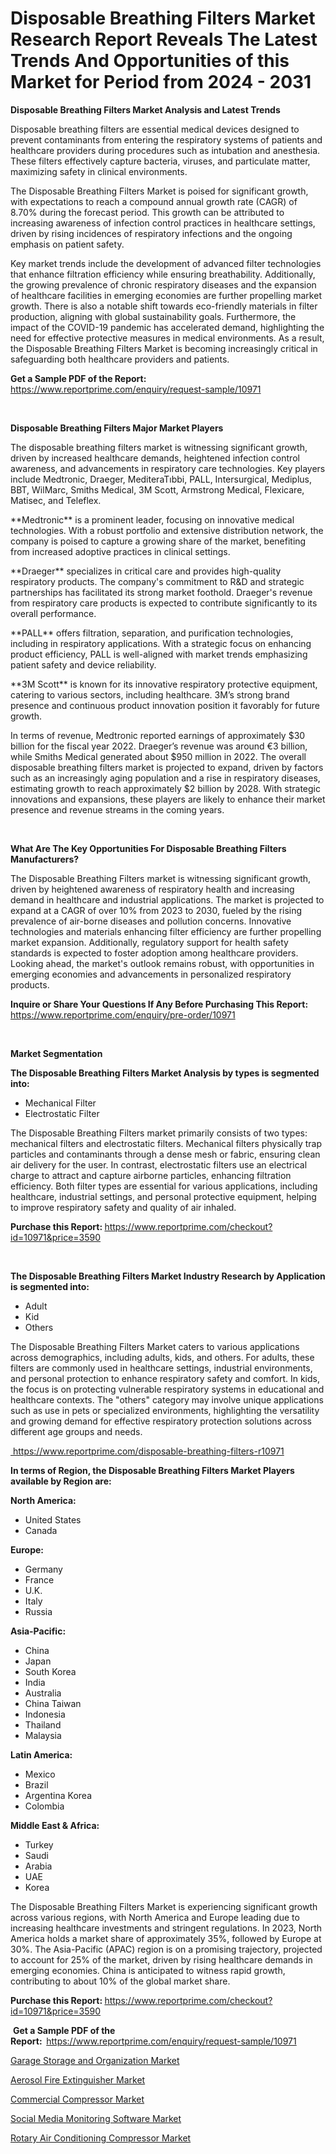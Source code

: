<p><h1>Disposable Breathing Filters Market Research Report Reveals The Latest Trends And Opportunities of this Market for Period from 2024 - 2031</h1></p><p><strong>Disposable Breathing Filters Market Analysis and Latest Trends</strong></p>
<p><p>Disposable breathing filters are essential medical devices designed to prevent contaminants from entering the respiratory systems of patients and healthcare providers during procedures such as intubation and anesthesia. These filters effectively capture bacteria, viruses, and particulate matter, maximizing safety in clinical environments.</p><p>The Disposable Breathing Filters Market is poised for significant growth, with expectations to reach a compound annual growth rate (CAGR) of 8.70% during the forecast period. This growth can be attributed to increasing awareness of infection control practices in healthcare settings, driven by rising incidences of respiratory infections and the ongoing emphasis on patient safety. </p><p>Key market trends include the development of advanced filter technologies that enhance filtration efficiency while ensuring breathability. Additionally, the growing prevalence of chronic respiratory diseases and the expansion of healthcare facilities in emerging economies are further propelling market growth. There is also a notable shift towards eco-friendly materials in filter production, aligning with global sustainability goals. Furthermore, the impact of the COVID-19 pandemic has accelerated demand, highlighting the need for effective protective measures in medical environments. As a result, the Disposable Breathing Filters Market is becoming increasingly critical in safeguarding both healthcare providers and patients.</p></p>
<p><strong>Get a Sample PDF of the Report:&nbsp;</strong> <a href="https://www.reportprime.com/enquiry/request-sample/10971?utm_campaign=2016&utm_medium=2&utm_source=Github&utm_content=ia&utm_term=25122024&utm_id=disposable-breathing-filters">https://www.reportprime.com/enquiry/request-sample/10971</a></p>
<p>&nbsp;</p>
<p><strong>Disposable Breathing Filters Major Market Players</strong></p>
<p><p>The disposable breathing filters market is witnessing significant growth, driven by increased healthcare demands, heightened infection control awareness, and advancements in respiratory care technologies. Key players include Medtronic, Draeger, MediteraTıbbi, PALL, Intersurgical, Mediplus, BBT, WilMarc, Smiths Medical, 3M Scott, Armstrong Medical, Flexicare, Matisec, and Teleflex.</p><p>**Medtronic** is a prominent leader, focusing on innovative medical technologies. With a robust portfolio and extensive distribution network, the company is poised to capture a growing share of the market, benefiting from increased adoptive practices in clinical settings.</p><p>**Draeger** specializes in critical care and provides high-quality respiratory products. The company's commitment to R&D and strategic partnerships has facilitated its strong market foothold. Draeger's revenue from respiratory care products is expected to contribute significantly to its overall performance.</p><p>**PALL** offers filtration, separation, and purification technologies, including in respiratory applications. With a strategic focus on enhancing product efficiency, PALL is well-aligned with market trends emphasizing patient safety and device reliability.</p><p>**3M Scott** is known for its innovative respiratory protective equipment, catering to various sectors, including healthcare. 3M’s strong brand presence and continuous product innovation position it favorably for future growth.</p><p>In terms of revenue, Medtronic reported earnings of approximately $30 billion for the fiscal year 2022. Draeger’s revenue was around €3 billion, while Smiths Medical generated about $950 million in 2022. The overall disposable breathing filters market is projected to expand, driven by factors such as an increasingly aging population and a rise in respiratory diseases, estimating growth to reach approximately $2 billion by 2028. With strategic innovations and expansions, these players are likely to enhance their market presence and revenue streams in the coming years.</p></p>
<p>&nbsp;</p>
<p><strong>What Are The Key Opportunities For Disposable Breathing Filters Manufacturers?</strong></p>
<p><p>The Disposable Breathing Filters market is witnessing significant growth, driven by heightened awareness of respiratory health and increasing demand in healthcare and industrial applications. The market is projected to expand at a CAGR of over 10% from 2023 to 2030, fueled by the rising prevalence of air-borne diseases and pollution concerns. Innovative technologies and materials enhancing filter efficiency are further propelling market expansion. Additionally, regulatory support for health safety standards is expected to foster adoption among healthcare providers. Looking ahead, the market's outlook remains robust, with opportunities in emerging economies and advancements in personalized respiratory products.</p></p>
<p><strong>Inquire or Share Your Questions If Any Before Purchasing This Report:</strong> <a href="https://www.reportprime.com/enquiry/pre-order/10971?utm_campaign=2016&utm_medium=2&utm_source=Github&utm_content=ia&utm_term=25122024&utm_id=disposable-breathing-filters">https://www.reportprime.com/enquiry/pre-order/10971</a></p>
<p>&nbsp;</p>
<p><strong>Market Segmentation</strong></p>
<p><strong>The Disposable Breathing Filters Market Analysis by types is segmented into:</strong></p>
<p><ul><li>Mechanical Filter</li><li>Electrostatic Filter</li></ul></p>
<p><p>The Disposable Breathing Filters market primarily consists of two types: mechanical filters and electrostatic filters. Mechanical filters physically trap particles and contaminants through a dense mesh or fabric, ensuring clean air delivery for the user. In contrast, electrostatic filters use an electrical charge to attract and capture airborne particles, enhancing filtration efficiency. Both filter types are essential for various applications, including healthcare, industrial settings, and personal protective equipment, helping to improve respiratory safety and quality of air inhaled.</p></p>
<p><strong>Purchase this Report:&nbsp;</strong><a href="https://www.reportprime.com/checkout?id=10971&price=3590&utm_campaign=2016&utm_medium=2&utm_source=Github&utm_content=ia&utm_term=25122024&utm_id=disposable-breathing-filters">https://www.reportprime.com/checkout?id=10971&price=3590</a></p>
<p>&nbsp;</p>
<p><strong>The Disposable Breathing Filters Market Industry Research by Application is segmented into:</strong></p>
<p><ul><li>Adult</li><li>Kid</li><li>Others</li></ul></p>
<p><p>The Disposable Breathing Filters Market caters to various applications across demographics, including adults, kids, and others. For adults, these filters are commonly used in healthcare settings, industrial environments, and personal protection to enhance respiratory safety and comfort. In kids, the focus is on protecting vulnerable respiratory systems in educational and healthcare contexts. The "others" category may involve unique applications such as use in pets or specialized environments, highlighting the versatility and growing demand for effective respiratory protection solutions across different age groups and needs.</p></p>
<p><a href="https://www.reportprime.com/disposable-breathing-filters-r10971?utm_campaign=2016&utm_medium=2&utm_source=Github&utm_content=ia&utm_term=25122024&utm_id=disposable-breathing-filters">&nbsp;https://www.reportprime.com/disposable-breathing-filters-r10971</a></p>
<p><strong>In terms of Region, the Disposable Breathing Filters Market Players available by Region are:</strong></p>
<p>
    <p> <strong> North America: </strong>
        <ul>
            <li>United States</li>
            <li>Canada</li>
        </ul>
        </p> 
    <p> <strong> Europe: </strong>
        <ul>
            <li>Germany</li>
            <li>France</li>
            <li>U.K.</li>
            <li>Italy</li>
            <li>Russia</li>
        </ul>
        </p> 
    <p> <strong> Asia-Pacific: </strong>
        <ul>
            <li>China</li>
            <li>Japan</li>
            <li>South Korea</li>
            <li>India</li>
            <li>Australia</li>
            <li>China Taiwan</li>
            <li>Indonesia</li>
            <li>Thailand</li>
            <li>Malaysia</li>
        </ul>
        </p> 
    <p> <strong> Latin America: </strong>
        <ul>
            <li>Mexico</li>
            <li>Brazil</li>
            <li>Argentina Korea</li>
            <li>Colombia</li>
        </ul>
        </p> 
    <p> <strong> Middle East & Africa: </strong>
        <ul>
            <li>Turkey</li>
            <li>Saudi</li>
            <li>Arabia</li>
            <li>UAE</li>
            <li>Korea</li>
        </ul>
    </p>
    </p>
<p><p>The Disposable Breathing Filters Market is experiencing significant growth across various regions, with North America and Europe leading due to increasing healthcare investments and stringent regulations. In 2023, North America holds a market share of approximately 35%, followed by Europe at 30%. The Asia-Pacific (APAC) region is on a promising trajectory, projected to account for 25% of the market, driven by rising healthcare demands in emerging economies. China is anticipated to witness rapid growth, contributing to about 10% of the global market share.</p></p>
<p><strong>Purchase this Report: </strong><a href="https://www.reportprime.com/checkout?id=10971&price=3590&utm_campaign=2016&utm_medium=2&utm_source=Github&utm_content=ia&utm_term=25122024&utm_id=disposable-breathing-filters">https://www.reportprime.com/checkout?id=10971&price=3590</a></p>
<p>&nbsp;<strong>Get a Sample PDF of the Report:&nbsp;&nbsp;</strong><a href="https://www.reportprime.com/enquiry/request-sample/10971?utm_campaign=2016&utm_medium=2&utm_source=Github&utm_content=ia&utm_term=25122024&utm_id=disposable-breathing-filters">https://www.reportprime.com/enquiry/request-sample/10971</a></p>
<p><strong></strong></p>
<p><p><a href="https://www.linkedin.com/pulse/garage-storage-organization-market-insight-financial-0195c?utm_campaign=2016&utm_medium=2&utm_source=Github&utm_content=ia&utm_term=25122024&utm_id=disposable-breathing-filters">Garage Storage and Organization Market</a></p><p><a href="https://www.linkedin.com/pulse/aerosol-fire-extinguisher-market-demand-revenue-growth-es5lc?utm_campaign=2016&utm_medium=2&utm_source=Github&utm_content=ia&utm_term=25122024&utm_id=disposable-breathing-filters">Aerosol Fire Extinguisher Market</a></p><p><a href="https://www.linkedin.com/pulse/commercial-compressor-market-forecast-insights-growth-factors-rfgvf?utm_campaign=2016&utm_medium=2&utm_source=Github&utm_content=ia&utm_term=25122024&utm_id=disposable-breathing-filters">Commercial Compressor Market</a></p><p><a href="https://www.linkedin.com/pulse/social-media-monitoring-software-market-analysis-trends-share-sx1nc?utm_campaign=2016&utm_medium=2&utm_source=Github&utm_content=ia&utm_term=25122024&utm_id=disposable-breathing-filters">Social Media Monitoring Software Market</a></p><p><a href="https://www.linkedin.com/pulse/analysis-global-rotary-air-conditioning-compressor-market-3zjmf?utm_campaign=2016&utm_medium=2&utm_source=Github&utm_content=ia&utm_term=25122024&utm_id=disposable-breathing-filters">Rotary Air Conditioning Compressor Market</a></p></p>